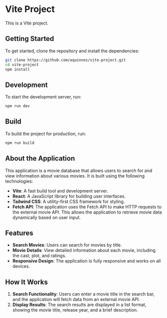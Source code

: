 # Vite Project

This is a Vite project.

## Getting Started

To get started, clone the repository and install the dependencies:

```bash
git clone https://github.com/aquinnos/vite-project.git
cd vite-project
npm install
```

## Development

To start the development server, run:

```bash
npm run dev
```

## Build

To build the project for production, run:

```bash
npm run build
```

## About the Application

This application is a movie database that allows users to search for and view information about various movies. It is built using the following technologies:

- **Vite**: A fast build tool and development server.
- **React**: A JavaScript library for building user interfaces.
- **Tailwind CSS**: A utility-first CSS framework for styling.
- **Fetch API**: The application uses the Fetch API to make HTTP requests to the external movie API. This allows the application to retrieve movie data dynamically based on user input.

## Features

- **Search Movies**: Users can search for movies by title.
- **Movie Details**: View detailed information about each movie, including the cast, plot, and ratings.
- **Responsive Design**: The application is fully responsive and works on all devices.

## How It Works

1. **Search Functionality**: Users can enter a movie title in the search bar, and the application will fetch data from an external movie API.
2. **Display Results**: The search results are displayed in a list format, showing the movie title, release year, and a brief description.
